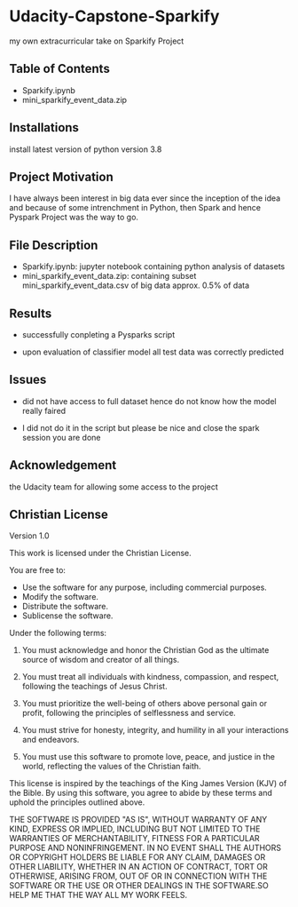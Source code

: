 # Udacity-Capstone-Sparkify
my own extracurricular take on Sparkify Project


## Table of Contents

- Sparkify.ipynb
- mini_sparkify_event_data.zip

## Installations

install latest version of python version 3.8


## Project Motivation

I have always been interest in big data ever since the inception of the idea and because of some intrenchment in Python, then Spark and hence Pyspark Project was the way to go.


## File Description  

- Sparkify.ipynb: jupyter notebook containing python analysis of datasets
- mini_sparkify_event_data.zip: containing subset mini_sparkify_event_data.csv of big data approx. 0.5% of data

## Results

- successfully conpleting a Pysparks script

- upon evaluation of classifier model all test data was correctly predicted

## Issues

- did not have access to full dataset hence do not know how the model really faired

- I did not do it in the script but please be nice and close the spark session you are done

## Acknowledgement

the Udacity team for allowing some access to the project

## Christian License

Version 1.0

This work is licensed under the Christian License.

You are free to:
- Use the software for any purpose, including commercial purposes.
- Modify the software.
- Distribute the software.
- Sublicense the software.

Under the following terms:

1. You must acknowledge and honor the Christian God as the ultimate source of wisdom and creator of all things.

2. You must treat all individuals with kindness, compassion, and respect, following the teachings of Jesus Christ.

3. You must prioritize the well-being of others above personal gain or profit, following the principles of selflessness and service.

4. You must strive for honesty, integrity, and humility in all your interactions and endeavors.

5. You must use this software to promote love, peace, and justice in the world, reflecting the values of the Christian faith.

This license is inspired by the teachings of the King James Version (KJV) of the Bible. By using this software, you agree to abide by these terms and uphold the principles outlined above.

THE SOFTWARE IS PROVIDED "AS IS", WITHOUT WARRANTY OF ANY KIND, EXPRESS OR IMPLIED, INCLUDING BUT NOT LIMITED TO THE WARRANTIES OF MERCHANTABILITY, FITNESS FOR A PARTICULAR PURPOSE AND NONINFRINGEMENT. IN NO EVENT SHALL THE AUTHORS OR COPYRIGHT HOLDERS BE LIABLE FOR ANY CLAIM, DAMAGES OR OTHER LIABILITY, WHETHER IN AN ACTION OF CONTRACT, TORT OR OTHERWISE, ARISING FROM, OUT OF OR IN CONNECTION WITH THE SOFTWARE OR THE USE OR OTHER DEALINGS IN THE SOFTWARE.SO HELP ME THAT THE WAY ALL MY WORK FEELS.




